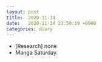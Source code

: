 ```yaml
---
layout: post
title:  2020-11-14
date:   2020-11-14 23:59:59 +0900
categories: diary
---
```


- [Research] none
- Manga Saturday.
